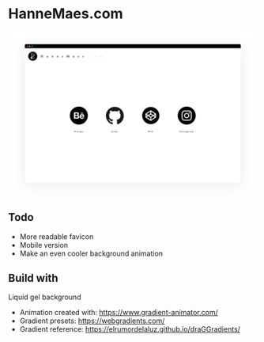 # HanneMaes.com

<img src="assets/mockups/mockup.png">

## Todo
- More readable favicon
- Mobile version
- Make an even cooler background animation

## Build with
Liquid gel background
- Animation created with: https://www.gradient-animator.com/
- Gradient presets: https://webgradients.com/
- Gradient reference: https://elrumordelaluz.github.io/draGGradients/